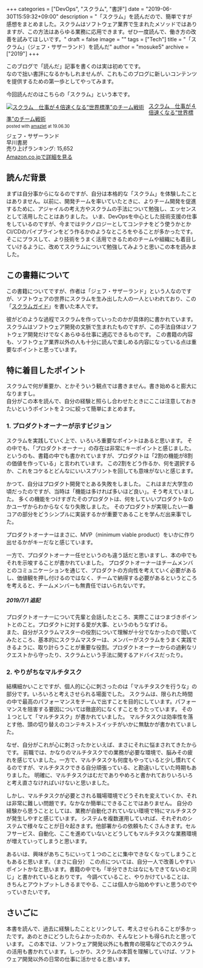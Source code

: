 +++
categories = ["DevOps", "スクラム", "書評"]
date = "2019-06-30T15:59:32+09:00"
description = "「スクラム」を読んだので、簡単ですが感想をまとめました。スクラムはソフトウェア業界で生まれたメソッドではありますが、この方法はあらゆる業務に応用できます。ぜひ一度読んで、働き方の改善を試みてほしいです。"
draft = false
image = ""
tags = ["Tech"]
title = "「スクラム」（ジェフ・サザーランド）を読んだ"
author = "mosuke5"
archive = ["2019"]
+++

このブログで「読んだ」記事を書くのは実は初めてです。  
なので拙い書評になるかもしれませんが、これもこのブログに新しいコンテンツを提供するための第一歩としてやってみます。

今回読んだのはこちらの「スクラム」という本です。

<div class="amazlet-box" style="margin-bottom:0px;"><div class="amazlet-image" style="float:left;margin:0px 12px 1px 0px;"><a href="https://www.amazon.co.jp/exec/obidos/ASIN/4152095423" name="amazletlink" target="_blank"><img src="https://images-fe.ssl-images-amazon.com/images/I/31YRID0DRaL._SL160_.jpg" alt="スクラム　仕事が４倍速くなる“世界標準”のチーム戦術" style="border: none;" /></a></div><div class="amazlet-info" style="line-height:120%; margin-bottom: 10px"><div class="amazlet-name" style="margin-bottom:10px;line-height:120%"><a href="https://www.amazon.co.jp/exec/obidos/ASIN/4152095423" name="amazletlink" target="_blank">スクラム　仕事が４倍速くなる“世界標準”のチーム戦術</a><div class="amazlet-powered-date" style="font-size:80%;margin-top:5px;line-height:120%">posted with <a href="https://www.amazlet.com/" title="amazlet" target="_blank">amazlet</a> at 19.06.30</div></div><div class="amazlet-detail">ジェフ・サザーランド <br />早川書房 <br />売り上げランキング: 15,652<br /></div><div class="amazlet-sub-info" style="float: left;"><div class="amazlet-link" style="margin-top: 5px"><a href="https://www.amazon.co.jp/exec/obidos/ASIN/4152095423" name="amazletlink" target="_blank">Amazon.co.jpで詳細を見る</a></div></div></div><div class="amazlet-footer" style="clear: left"></div></div>

<!--more-->

## 読んだ背景
まずは自分事からになるのですが、自分は本格的な「スクラム」を体験したことはありません。以前に、開発チームを率いていたときに、よりチーム開発を促進するために、アジャイルの考え方やスクラムの手法について勉強し、エッセンスとして活用したことはありました。
いま、DevOpsを中心とした技術支援の仕事をしているのですが、今まではテクノロジーとしてコンテナをどう使うかとかCI/CDのパイプラインをどう作るかのようなところをやることが多かったです。
そこにプラスして、より技術をうまく活用できるためのチームや組織にも着目していけるように、改めてスクラムについて勉強してみようと思いこの本を読みました。

## この書籍について
この書籍についてですが、作者は「ジェフ・サザーランド」という人なのですが、ソフトウェアの世界にスクラムを生み出した人の一人といわれており、この「<a href="https://scrumguides.org/docs/scrumguide/v2017/2017-Scrum-Guide-Japanese.pdf" target="_blank">スクラムガイド</a>」を書いた本人です。

彼がどのような過程でスクラムを作っていったのかが具体的に書かれています。
スクラムはソフトウェア開発の文脈で生まれたものですが、この手法自体はソフトウェア開発だけでなくあらゆる仕事に適応できるものです。
この書籍の内容も、ソフトウェア業界以外の人も十分に読んで楽しめる内容になっている点は重要なポイントと思っています。

## 特に着目したポイント
スクラムで何が重要か、とかそういう観点では書きません。書き始めると膨大になりますし。  
自分がこの本を読んで、自分の経験と照らし合わせたときにここは注意しておきたいというポイントを２つに絞って簡単にまとめます。

### 1. プロダクトオーナーが示すビジョン
スクラムを実践していく上で、いろいろ重要なポイントはあると思います。
その中でも、「プロダクトオーナー」の存在は非常にキーポイントと感じました。
というのも、書籍の中でも書かれていますが、プロダクトは「2割の機能が8割の価値を作っている」と言われています。
この2割をどう作るか、何を選択するか、これをコケるとどんなにいいスプリントを回しても意味がないと感じます。

かつて、自分はプロダクト開発でとある失敗をしました。
これはまだ大学生の頃だったのですが、当時は「機能は多ければ多いほど良い」。そう考えていました。
多くの機能をつけすぎたそのプロダクトは、何をしていいプロダクトなのかユーザからわからなくなり失敗しました。
そのプロダクトが実現したい一番コアの部分をどうシンプルに実装するかが重要であることを学んだ出来事でした。

プロダクトオーナーはまさに、MVP（minimum viable product）をいかに作り出せるかがキーだなと感じています。

一方で、プロダクトオーナー任せというのも違う話だと思いますし、本の中でもそれを示唆することが書かれていました。
プロダクトオーナーはチームメンバとのコミュニケーションを通じて、プロダクトの方向性を考えていく必要があるし、価値観を押し付けるのではなく、チームで納得する必要があるというところを考えると、チームメンバーも無責任ではいられないです。

##### 2019/7/1 追記
プロダクトオーナーについて先輩と会話したところ、実際ここはつまづきポイントとのこと。プロダクトに対する愛が大事、というのもうなずける。  
また、自分がスクラムマスターの役割について理解が十分でなかったので聞いてみたところ、基本的にスクラムマスターは、メンバーがスクラムをうまく実践できるように、取り計らうことが重要な役割。プロダクトオーナーからの過剰なリクエストから守ったり、スクラムという手法に関するアドバイスだったり。

### 2. やりがちなマルチタスク
結構細かいことですが、個人的に心に刺さったのは「マルチタスクを行うな」の部分です。いろいろと考えさせられる場面でした。
スクラムは、限られた時間の中で最高のパフォーマンスをチームで出すことを目的にしています。パフォーマンスを阻害する要因については徹底的になくすことをうたっています。
その１つとして「マルチタスク」が書かれていました。
マルチタスクは効率性を落とす他、頭の切り替えのコンテキストスイッチがいかに無駄かが書かれていました。

なぜ、自分がこれが心に刺さったかといえば、まさにそれに悩まされてきたからです。
前職では、かなりのマルチタスクでの業務が必要な環境で、脳みその疲れを感じていました。一方で、マルチタスクも何度もやっていると少し慣れてくるのですが、マルチタスクできる自分頑張っている、と勘違いしていた時期もありました。
明確に、マルチタスクはむだでありやめろと書かれておりいろいろと考え直さなければいけないと思いました。

しかし、マルチタスクが必要とされる職場環境でどうそれを変えていくか、それは非常に難しい問題です。なかなか簡単にできることではありません。
自分の経験から思うこととしては、業務が自動化されていない環境で特にマルチタスクが発生しやすと感じています。
システムを複数運用していれば、それぞれのシステムで様々なことが日々起きます。他部署からの依頼もたくさんきます。セルフサービス、自動化、ここを進めていないとどうしてもマルチタスクな業務環境が増えていってしまうと思います。

あるいは、興味があちこちにいって１つのことに集中できなくなってしまうこともあると思います。（まさに自分）
この点については、自分一人で改善しやすいポイントかなと思います。書籍の中でも「半分できたはなにもできてないのと同じ」と書かれているとおりです。
今調べていること、やりかけていることは、きちんとアウトプットしきるまでやる、ここは個人から始めやすいと思うのでやっていきたいです。

## さいごに
本書を読んで、過去に経験したこととリンクして、考えさせられることが多かったです。あのときにどうしたらよかったのか、そんなヒントも得られたと思っています。
この本では、ソフトウェア開発以外にも教育の現場などでのスクラムの活用も書かれています。しっかり、スクラムの本質を理解していけば、ソフトウェア開発以外の日常の仕事に活かせると思います。
